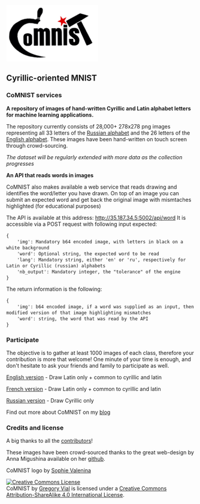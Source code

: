 <img src="misc/logo.png" height="150">

## Cyrillic-oriented MNIST

### CoMNIST services
<b>A repository of images of hand-written Cyrillic and Latin alphabet letters for machine learning applications.</b>

The repository currently consists of 28,000+ 278x278 png images representing all 33 letters of the [Russian alphabet](images/Cyrillic.zip) and the 26 letters of the [English alphabet](images/Latin.zip).
These images have been hand-written on touch screen through crowd-sourcing.

*The dataset will be regularly extended with more data as the collection progresses*

<b> An API that reads words in images</b>

CoMNIST also makes available a web service that reads drawing and identifies the word/letter you have drawn.
On top of an image you can submit an expected word and get back the original image with mismtaches highlighted (for educational purposes)

The API is available at this address: http://35.187.34.5:5002/api/word
It is accessible via a POST request with following input expected:
```
{
    'img': Mandatory b64 encoded image, with letters in black on a white background
    'word': Optional string, the expected word to be read
    'lang': Mandatory string, either 'en' or 'ru', respectively for Latin or Cyrillic (russian) alphabets
    'nb_output': Mandatory integer, the "tolerance" of the engine
}
```

The return information is the following:
```
{
    'img': b64 encoded image, if a word was supplied as an input, then modified version of that image highlighting mismatches
    'word': string, the word that was read by the API
}
```

### Participate
The objective is to gather at least 1000 images of each class, therefore your contribution is more that welcome! One minute of your time is enough, and don't hesitate to ask your friends and family to participate as well.

[English version](http://comnist.gregvi.al) - Draw Latin only + common to cyrillic and latin

[French version](http://comnist.gregvi.al/?fr) - Draw Latin only + common to cyrillic and latin

[Russian version](http://comnist.gregvi.al/?ru) - Draw Cyrillic only

Find out more about CoMNIST on my [blog](http://ds.gregvi.al/2017/02/28/CoMNIST/)

### Credits and license

A big thanks to all the [contributors](misc/contributors.md)!

These images have been crowd-sourced thanks to the great web-design by Anna Migushina available on her [github](https://github.com/migusta/coMNIST).

CoMNIST logo by [Sophie Valenina](http://www.facebook.com/pg/catandtonicdesigns)

<a rel="license" href="http://creativecommons.org/licenses/by-sa/4.0/"><img alt="Creative Commons License" style="border-width:0" src="https://i.creativecommons.org/l/by-sa/4.0/88x31.png" /></a><br /><span xmlns:dct="http://purl.org/dc/terms/" property="dct:title">CoMNIST</span> by <a xmlns:cc="http://creativecommons.org/ns#" href="https://github.com/GregVial/CoMNIST" property="cc:attributionName" rel="cc:attributionURL">Gregory Vial</a> is licensed under a <a rel="license" href="http://creativecommons.org/licenses/by-sa/4.0/">Creative Commons Attribution-ShareAlike 4.0 International License</a>.
